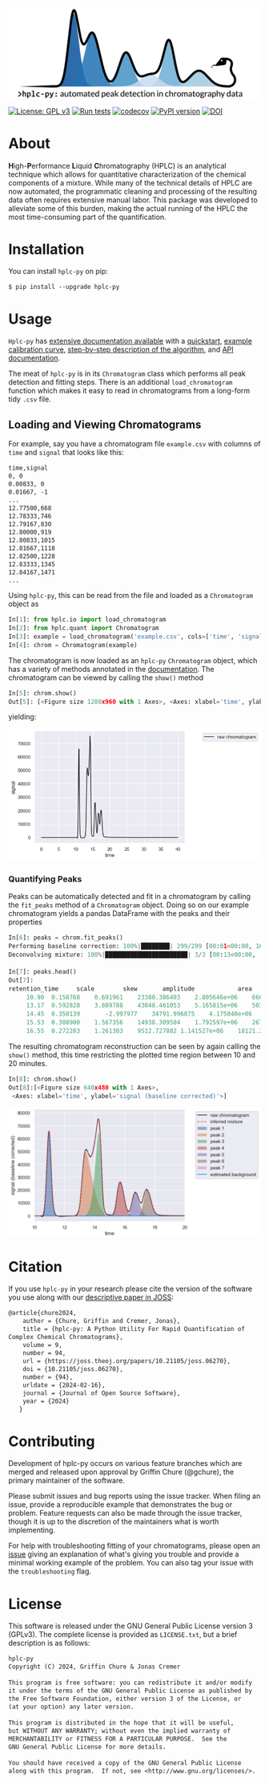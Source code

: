 ![](docs/source/_static/homepage_logo.png)

[![License: GPL v3](https://img.shields.io/badge/License-GPLv3-blue.svg)](https://www.gnu.org/licenses/gpl-3.0)
[![Run tests](https://github.com/cremerlab/hplc-py/actions/workflows/pytest.yaml/badge.svg)](https://github.com/cremerlab/hplc-py/actions/workflows/pytest.yaml)
[![codecov](https://codecov.io/gh/cremerlab/hplc-py/branch/main/graph/badge.svg?token=WXL50JVR6C)](https://codecov.io/gh/cremerlab/hplc-py)
[![PyPI version](https://badge.fury.io/py/hplc-py.svg)](https://badge.fury.io/py/hplc-py)
[![DOI](https://joss.theoj.org/papers/10.21105/joss.06270/status.svg)](https://doi.org/10.21105/joss.06270)

# About

**H**igh-**P**erformance **L**iquid **C**hromatography (HPLC) is an analytical
technique which allows for quantitative characterization of the chemical
components of a mixture. While many of the technical details of HPLC are now
automated, the programmatic cleaning and processing of the resulting data often requires extensive manual labor. This package was
developed to alleviate some of this burden, making the actual running of the
HPLC the most time-consuming part of the quantification. 

# Installation

You can install `hplc-py` on pip:

```
$ pip install --upgrade hplc-py
``` 

# Usage
`Hplc-py` has [extensive documentation available](https://cremerlab.github.io/hplc-py) with 
a [quickstart](https://cremerlab.github.io/hplc-py/tutorials/quickstart.html), [example calibration curve](https://cremerlab.github.io/hplc-py/tutorials/calibration_curve.html), 
[step-by-step description of the algorithm](https://cremerlab.github.io/hplc-py/methodology/problem.html), and [API documentation](https://cremerlab.github.io/hplc-py/quant.html).

The meat of `hplc-py` is 
in its `Chromatogram` class which performs all peak detection and fitting 
steps. There is an additional `load_chromatogram` function which makes it easy to 
read in chromatograms from a long-form tidy `.csv` file. 

## Loading and Viewing Chromatograms
For example, say you have a chromatogram file `example.csv` with columns of `time` and `signal`
that looks like this:

```
time,signal
0, 0
0.00833, 0
0.01667, -1
...
12.77500,668
12.78333,746
12.79167,830
12.80000,919
12.80833,1015
12.81667,1118
12.82500,1228
12.83333,1345
12.84167,1471
...
```

Using `hplc-py`, this can be read from the file and loaded as a `Chromatogram`
object as

```python
In[1]: from hplc.io import load_chromatogram
In[2]: from hplc.quant import Chromatogram
In[3]: example = load_chromatogram('example.csv', cols=['time', 'signal'])
In[4]: chrom = Chromatogram(example)
```

The chromatogram is now loaded as an `hplc-py` `Chromatogram` object, which has 
a variety of methods annotated in the [documentation](https://cremerlab.github.io/hplc-py/quant.html). 
The chromatogram can be viewed by calling the `show()` method

```python
In[5]: chrom.show()
Out[5]: [<Figure size 1280x960 with 1 Axes>, <Axes: xlabel='time', ylabel='signal'>]
```
yielding:

![](example/example_chromatogram.png)

### Quantifying Peaks
Peaks can be automatically detected and fit in a chromatogram by calling the 
`fit_peaks` method of a `Chromatogram` object. Doing so on our example chromatogram 
yields a pandas DataFrame with the peaks and their properties

```python 
In[6]: peaks = chrom.fit_peaks()
Performing baseline correction: 100%|████████| 299/299 [00:01<00:00, 167.06it/s]
Deconvolving mixture: 100%|███████████████████████| 3/3 [00:13<00:00,  4.66s/it]

In[7]: peaks.head()
Out[7]:   
retention_time	   scale	    skew	   amplitude	        area	signal_maximum	peak_id
	 10.90	0.158768	0.691961	23380.386403	2.805646e+06	66064.361454	1
	 13.17	0.592828	3.889788	43048.461053	5.165815e+06	50331.167860	2
	 14.45	0.350139       -2.997977	34791.996875	4.175040e+06	65352.588796	3
	 15.53	0.308900	1.567356	14938.309504	1.792597e+06	26723.707626	4
	 16.55	0.272283	1.261303	9512.727882	1.141527e+06	18121.299375	5
```

The resulting chromatogram reconstruction can be seen by again calling the `show()` 
method, this time restricting the plotted time region between 10 and 20 minutes.

```python
In[8]: chrom.show()
Out[8]:[<Figure size 640x480 with 1 Axes>,
 <Axes: xlabel='time', ylabel='signal (baseline corrected)'>]
```
![](example/reconstructed_chromatogram.png)

# Citation
If you use `hplc-py` in your research please cite the version of the software
you use along with our [descriptive paper in JOSS](https://joss.theoj.org/papers/10.21105/joss.06270):

```
@article{chure2024,
	author = {Chure, Griffin and Cremer, Jonas},
	title = {hplc-py: A Python Utility For Rapid Quantification of Complex Chemical Chromatograms},
	volume = 9,
    number = 94,
	url = {https://joss.theoj.org/papers/10.21105/joss.06270},
	doi = {10.21105/joss.06270},
	number = {94},
	urldate = {2024-02-16},
	journal = {Journal of Open Source Software},
	year = {2024}
   }
```

# Contributing
Development of hplc-py occurs on various feature branches which are merged and released upon approval by Griffin Chure (@gchure), the primary maintainer of the software.

Please submit issues and bug reports using the issue tracker. When filing an
issue, provide a reproducible example that demonstrates the bug or problem.
Feature requests can also be made through the issue tracker, though it is up to
the discretion of the maintainers what is worth implementing.

For help with troubleshooting fitting of your chromatograms, please open an [issue](https://github.com/cremerlab/hplc-py/issues/new) giving an explanation of what's giving you trouble and  provide 
a minimal working example of the problem. You can also tag your issue with the `troubleshooting` flag. 

# License
This software is released under the GNU General Public License version 3 (GPLv3). The complete license is provided as `LICENSE.txt`, but a brief description is as follows:

```
hplc-py
Copyright (C) 2024, Griffin Chure & Jonas Cremer

This program is free software: you can redistribute it and/or modify
it under the terms of the GNU General Public License as published by
the Free Software Foundation, either version 3 of the License, or
(at your option) any later version.

This program is distributed in the hope that it will be useful,
but WITHOUT ANY WARRANTY; without even the implied warranty of
MERCHANTABILITY or FITNESS FOR A PARTICULAR PURPOSE.  See the
GNU General Public License for more details.

You should have received a copy of the GNU General Public License
along with this program.  If not, see <http://www.gnu.org/licenses/>.
```
